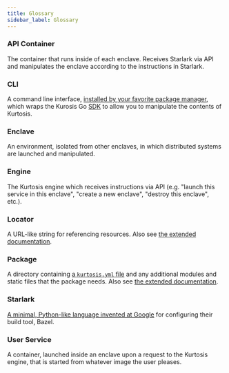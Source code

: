 ```yaml
---
title: Glossary
sidebar_label: Glossary
---
```


<!-- NOTE TO KURTOSIS DEVS: KEEP THIS ALPHABETICALLY SORTED -->

### API Container
The container that runs inside of each enclave. Receives Starlark via API and manipulates the enclave according to the instructions in Starlark.

### CLI
A command line interface, [installed by your favorite package manager](../guides/installing-the-cli.md), which wraps the Kurosis Go [SDK][sdk-reference] to allow you to manipulate the contents of Kurtosis.

### Enclave
An environment, isolated from other enclaves, in which distributed systems are launched and manipulated.

### Engine
The Kurtosis engine which receives instructions via API (e.g. "launch this service in this enclave", "create a new enclave", "destroy this enclave", etc.).

### Locator
A URL-like string for referencing resources. Also see [the extended documentation][locators].

### Package
A directory containing [a `kurtosis.yml` file][kurtosis-yml] and any additional modules and static files that the package needs. Also see [the extended documentation][packages].

### Starlark
[A minimal, Python-like language invented at Google](https://github.com/bazelbuild/starlark) for configuring their build tool, Bazel.

### User Service
A container, launched inside an enclave upon a request to the Kurtosis engine, that is started from whatever image the user pleases.

<!-- NOTE TO KURTOSIS DEVS: KEEP THIS ALPHABETICALLY SORTED -->

<!--------------------- ONLY LINKS BELOW HERE --------------------------->
[locators]: ./locators.md
[kurtosis-yml]: ./kurtosis-yml.md
[packages]: ./packages.md
[sdk-reference]: ../runtime-sdk-reference.md
